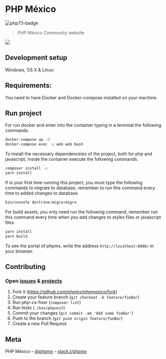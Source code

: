 # PHP México
![php73-badge]
> PHP México Community website

![](resources/docs/img/phpmexico.mx.png)

## Development setup

Windows, OS X & Linux:


## Requirements:

You need to have Docker and Docker-compose installed on your machine.

## Run project

For run docker and enter into the container typing in a terminal the following commands.

```sh
docker-compose up -d
docker-compose exec -u web web bash
```

To install the necessary dependenceies of the project, both for php
and javascript, inside the container execute the following commands.

```bash
composer install -o
yarn install
```

If is your first time running this project, you must type the
following commands to migrate to database, remember to run this
command every time to added changes to database.

```bash
bin/console doctrine:migra:migra
```

For build assets, you only need run the following command, remember
run this command every time when you add changes to styles files or
javascript files.

```sh
yarn install
yarn build
```

To see the portal of phpmx, write the address `http://localhost:8080/` 
in your browser.
 
## Contributing

### Open [issues](https://github.com/phpmx/phpmexico/issues) & [projects](https://github.com/phpmx/phpmexico/projects/)

1. Fork it (<https://github.com/phpmx/phpmexico/fork>)
2. Create your feature branch (`git checkout -b feature/fooBar`)
3. Run php-cs-fixer (`composer lint`)
4. Run tests (`./bin/phpunit`)
4. Commit your changes (`git commit -am 'Add some fooBar'`)
5. Push to the branch (`git push origin feature/fooBar`)
6. Create a new Pull Request

## Meta

PHP México – [@phpmx](https://twitter.com/phpmx) – [slack://phpmx](https://phpmx.slack.com)

<!-- Markdown link & img dfn's -->
[php73-badge]: https://img.shields.io/badge/PHP_Version-7.3-darkgreen.svg
